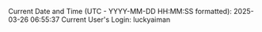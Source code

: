 Current Date and Time (UTC - YYYY-MM-DD HH:MM:SS formatted): 2025-03-26 06:55:37
Current User's Login: luckyaiman
